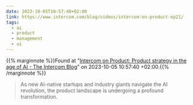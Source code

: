 ```yaml
---
date: 2023-10-05T10:57:40+02:00
link: https://www.intercom.com/blog/videos/intercom-on-product-ep21/
tags:
  - ai
  - product
  - management
  - ui
---
```

{{% marginnote %}}Found at "[Intercom on Product: Product strategy in the age of AI - The Intercom Blog](https://web.archive.org/web/20231005105740/https://www.intercom.com/blog/videos/intercom-on-product-ep21/)" on 2023-10-05 10:57:40 +02:00.{{% /marginnote %}}

> As new AI-native startups and industry giants navigate the AI revolution, the product landscape is undergoing a profound transformation.